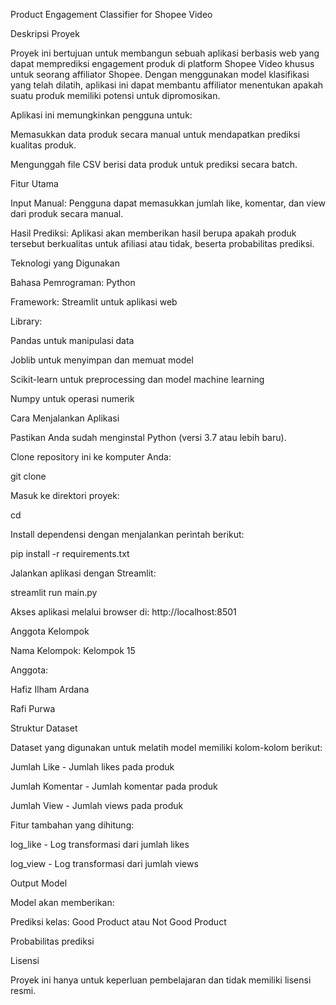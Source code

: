 Product Engagement Classifier for Shopee Video

Deskripsi Proyek

Proyek ini bertujuan untuk membangun sebuah aplikasi berbasis web yang dapat memprediksi engagement produk di platform Shopee Video khusus untuk seorang affiliator Shopee. Dengan menggunakan model klasifikasi yang telah dilatih, aplikasi ini dapat membantu affiliator menentukan apakah suatu produk memiliki potensi untuk dipromosikan.

Aplikasi ini memungkinkan pengguna untuk:

Memasukkan data produk secara manual untuk mendapatkan prediksi kualitas produk.

Mengunggah file CSV berisi data produk untuk prediksi secara batch.

Fitur Utama

Input Manual: Pengguna dapat memasukkan jumlah like, komentar, dan view dari produk secara manual.


Hasil Prediksi: Aplikasi akan memberikan hasil berupa apakah produk tersebut berkualitas untuk afiliasi atau tidak, beserta probabilitas prediksi.

Teknologi yang Digunakan

Bahasa Pemrograman: Python

Framework: Streamlit untuk aplikasi web

Library:

Pandas untuk manipulasi data

Joblib untuk menyimpan dan memuat model

Scikit-learn untuk preprocessing dan model machine learning

Numpy untuk operasi numerik

Cara Menjalankan Aplikasi

Pastikan Anda sudah menginstal Python (versi 3.7 atau lebih baru).

Clone repository ini ke komputer Anda:

git clone [<repository-url>](https://github.com/hafizHansem/SV_PRODUCT_CLASSIFIER.git)

Masuk ke direktori proyek:

cd [<nama-direktori>](SV_PRODUCT_CLASSIFIER)

Install dependensi dengan menjalankan perintah berikut:

pip install -r requirements.txt

Jalankan aplikasi dengan Streamlit:

streamlit run main.py

Akses aplikasi melalui browser di: http://localhost:8501

Anggota Kelompok

Nama Kelompok: Kelompok 15

Anggota:

Hafiz Ilham Ardana

Rafi Purwa


Struktur Dataset

Dataset yang digunakan untuk melatih model memiliki kolom-kolom berikut:

Jumlah Like - Jumlah likes pada produk

Jumlah Komentar - Jumlah komentar pada produk

Jumlah View - Jumlah views pada produk

Fitur tambahan yang dihitung:

log_like - Log transformasi dari jumlah likes

log_view - Log transformasi dari jumlah views

Output Model

Model akan memberikan:

Prediksi kelas: Good Product atau Not Good Product

Probabilitas prediksi

Lisensi

Proyek ini hanya untuk keperluan pembelajaran dan tidak memiliki lisensi resmi.